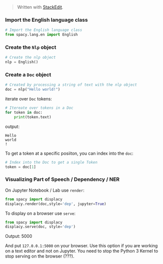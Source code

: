 > Written with [StackEdit](https://stackedit.io/).

### Import the English language class
```python
# Import the English language class
from spacy.lang.en import English
```
### Create the `Nlp` object
```python
# Create the nlp object
nlp = English()
```
### Create a `Doc` object
```python
# Created by processing a string of text with the nlp object
doc = nlp("Hello world!")
```
iterate over `Doc` tokens:
```python
# Itereate over tokens in a Doc
for token in doc:
    print(token.text)
```
output:
```
Hello
world
!
```
To get a token at a specific posiiton, you can index into the `doc`:
```python
# Index into the Doc to get a single Token
token = doc[1]
```
### Visualizing Part of Speech / Dependency / NER
On Jupyter Notebook / Lab use `render`:
```python
from spacy import displacy
displacy.render(doc,style='dep', jupyter=True)
```
To display on a browser use `serve`:
```python
from spacy import displacy
displacy.serve(doc, style='dep')
```
Output:
5000

And put `127.0.0.1:5000` on your browser.
Use this option if you are working on a text editor and not on Jupyter. You need to stop the Python 3 Kernel to stop serving on the browser (???).
<!--stackedit_data:
eyJoaXN0b3J5IjpbLTYwMDY0MjAyNSwxODQzMjc0Mjk3LC0xND
YxODI1MTY1LC0xNDM4NzIxMTU1LC0xMTIzNDk0MzAwLDk5NDgx
ODAxNiw5MjUxNDA5OTIsMTMxMTUxMzczLDY3NTY2MTQ0Ml19
-->